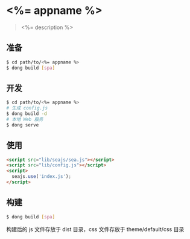 # <%= appname %>

> <%= description %>

## 准备

```bash
$ cd path/to/<%= appname %>
$ dong build [spa]
```

## 开发

```bash
$ cd path/to/<%= appname %>
# 生成 config.js
$ dong build -d
# 本地 Web 服务
$ dong serve
```

## 使用

```html
<script src="lib/seajs/sea.js"></script>
<script src="lib/config.js"></script>
<script>
  seajs.use('index.js');
</script>
```

## 构建

```bash
$ dong build [spa]
```

构建后的 js 文件存放于 dist 目录，css 文件存放于 theme/default/css 目录
